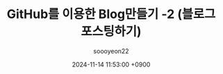 ---
title: GitHub를 이용한 Blog만들기 -2
       (블로그 포스팅하기)
author: soooyeon22
date: 2024-11-14 11:53:00 +0900
categories: [Github, GitHub blog]
tags: [blog,Github,]
---